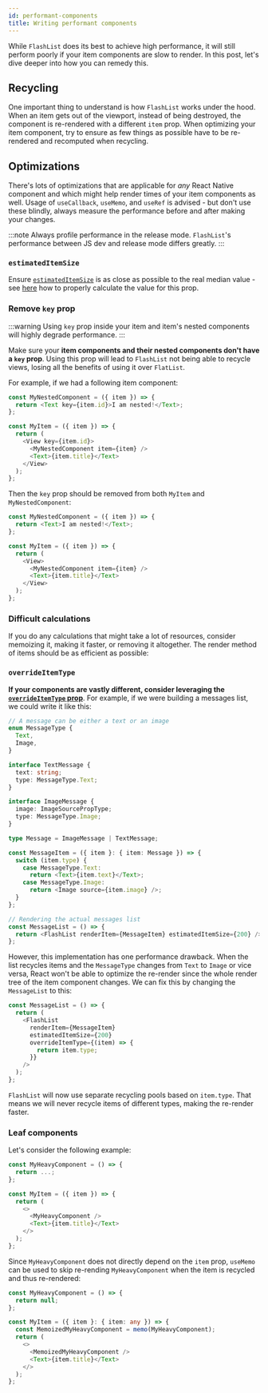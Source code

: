 ```yaml
---
id: performant-components
title: Writing performant components
---
```


While `FlashList` does its best to achieve high performance, it will still perform poorly if your item components are slow to render. In this post, let's dive deeper into how you can remedy this.

## Recycling

One important thing to understand is how `FlashList` works under the hood. When an item gets out of the viewport, instead of being destroyed, the component is re-rendered with a different `item` prop. When optimizing your item component, try to ensure as few things as possible have to be re-rendered and recomputed when recycling.

## Optimizations

There's lots of optimizations that are applicable for _any_ React Native component and which might help render times of your item components as well. Usage of `useCallback`, `useMemo`, and `useRef` is advised - but don't use these blindly, always measure the performance before and after making your changes.

:::note
Always profile performance in the release mode. `FlashList`'s performance between JS dev and release mode differs greatly.
:::

### `estimatedItemSize`

Ensure [`estimatedItemSize`](/usage#estimateditemsize) is as close as possible to the real median value - see [here](/estimated-item-size#how-to-calculate) how to properly calculate the value for this prop.

### Remove `key` prop

:::warning
Using `key` prop inside your item and item's nested components will highly degrade performance.
:::

Make sure your **item components and their nested components don't have a `key` prop**. Using this prop will lead to `FlashList` not being able to recycle views, losing all the benefits of using it over `FlatList`.

For example, if we had a following item component:

```ts
const MyNestedComponent = ({ item }) => {
  return <Text key={item.id}>I am nested!</Text>;
};

const MyItem = ({ item }) => {
  return (
    <View key={item.id}>
      <MyNestedComponent item={item} />
      <Text>{item.title}</Text>
    </View>
  );
};
```

Then the `key` prop should be removed from both `MyItem` and `MyNestedComponent`:

```ts
const MyNestedComponent = ({ item }) => {
  return <Text>I am nested!</Text>;
};

const MyItem = ({ item }) => {
  return (
    <View>
      <MyNestedComponent item={item} />
      <Text>{item.title}</Text>
    </View>
  );
};
```

### Difficult calculations

If you do any calculations that might take a lot of resources, consider memoizing it, making it faster, or removing it altogether. The render method of items should be as efficient as possible:

### `overrideItemType`

**If your components are vastly different, consider leveraging the [`overrideItemType` prop](/usage#overrideitemtype)**. For example, if we were building a messages list, we could write it like this:

```ts
// A message can be either a text or an image
enum MessageType {
  Text,
  Image,
}

interface TextMessage {
  text: string;
  type: MessageType.Text;
}

interface ImageMessage {
  image: ImageSourcePropType;
  type: MessageType.Image;
}

type Message = ImageMessage | TextMessage;

const MessageItem = ({ item }: { item: Message }) => {
  switch (item.type) {
    case MessageType.Text:
      return <Text>{item.text}</Text>;
    case MessageType.Image:
      return <Image source={item.image} />;
  }
};

// Rendering the actual messages list
const MessageList = () => {
  return <FlashList renderItem={MessageItem} estimatedItemSize={200} />;
};
```

However, this implementation has one performance drawback. When the list recycles items and the `MessageType` changes from `Text` to `Image` or vice versa, React won't be able to optimize the re-render since the whole render tree of the item component changes. We can fix this by changing the `MessageList` to this:

```ts
const MessageList = () => {
  return (
    <FlashList
      renderItem={MessageItem}
      estimatedItemSize={200}
      overrideItemType={(item) => {
        return item.type;
      }}
    />
  );
};
```

`FlashList` will now use separate recycling pools based on `item.type`. That means we will never recycle items of different types, making the re-render faster.

### Leaf components

Let's consider the following example:

```ts
const MyHeavyComponent = () => {
  return ...;
};

const MyItem = ({ item }) => {
  return (
    <>
      <MyHeavyComponent />
      <Text>{item.title}</Text>
    </>
  );
};
```

Since `MyHeavyComponent` does not directly depend on the `item` prop, `useMemo` can be used to skip re-rending `MyHeavyComponent` when the item is recycled and thus re-rendered:

```ts
const MyHeavyComponent = () => {
  return null;
};

const MyItem = ({ item }: { item: any }) => {
  const MemoizedMyHeavyComponent = memo(MyHeavyComponent);
  return (
    <>
      <MemoizedMyHeavyComponent />
      <Text>{item.title}</Text>
    </>
  );
};
```
